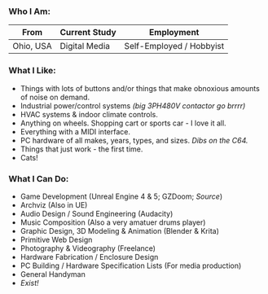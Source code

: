 ### Who I Am:
| From | Current Study | Employment
| --- | --- | --- |
| Ohio, USA | Digital Media | Self-Employed / Hobbyist |

### What I Like:
* Things with lots of buttons and/or things that make obnoxious amounts of noise on demand.
* Industrial power/control systems *(big 3PH480V contactor go brrrr)*
* HVAC systems & indoor climate controls. 
* Anything on wheels. Shopping cart or sports car - I love it all.
* Everything with a MIDI interface.
* PC hardware of all makes, years, types, and sizes. *Dibs on the C64.*
* Things that just work - the first time.
* Cats!

### What I Can Do:
* Game Development (Unreal Engine 4 & 5; GZDoom; *Source*)
* Archviz (Also in UE)
* Audio Design / Sound Engineering (Audacity)
* Music Composition (Also a very amatuer drums player)
* Graphic Design, 3D Modeling & Animation (Blender & Krita)
* Primitive Web Design
* Photography & Videography (Freelance)
* Hardware Fabrication / Enclosure Design
* PC Building / Hardware Specification Lists (For media production)
* General Handyman
* *Exist!*
